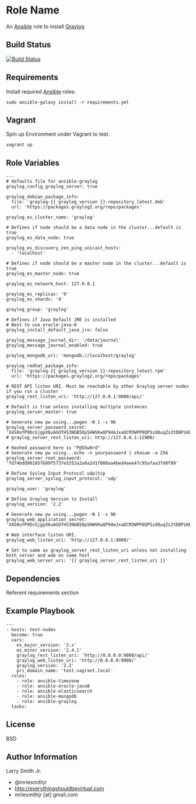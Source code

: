 Role Name
=========

An [Ansible] role to install [Graylog]

Build Status
------------

[![Build Status](https://travis-ci.org/mrlesmithjr/ansible-graylog.svg?branch=master)](https://travis-ci.org/mrlesmithjr/ansible-graylog)

Requirements
------------

Install required [Ansible] roles:
```
sudo ansible-galaxy install -r requirements.yml
```

Vagrant
-------
Spin up Environment under Vagrant to test.
````
vagrant up
````

Role Variables
--------------

```
---
# defaults file for ansible-graylog
graylog_config_graylog_server: true

graylog_debian_package_info:
  file: 'graylog-{{ graylog_version }}-repository_latest.deb'
  url: 'https://packages.graylog2.org/repo/packages'

graylog_es_cluster_name: 'graylog'

# Defines if node should be a data node in the cluster...default is true
graylog_es_data_node: true

graylog_es_discovery_zen_ping_unicast_hosts:
  - 'localhost'

# Defines if node should be a master node in the cluster...default is true
graylog_es_master_node: true

graylog_es_network_host: 127.0.0.1

graylog_es_replicas: '0'
graylog_es_shards: '4'

graylog_group: 'graylog'

# Defines if Java Default JRE is installed
# Best to use oracle-java-8
graylog_install_default_java_jre: false

graylog_message_journal_dir: '/data/journal'
graylog_message_journal_enabled: true

graylog_mongodb_uri: 'mongodb://localhost/graylog'

graylog_redhat_package_info:
  file: 'graylog-{{ graylog_version }}-repository_latest.rpm'
  url: 'https://packages.graylog2.org/repo/packages'

# REST API listen URI. Must be reachable by other Graylog server nodes if you run a cluster
graylog_rest_listen_uri: 'http://127.0.0.1:9000/api/'

# Default is true unless installing multiple instances
graylog_server_master: true

# Generate new pw using...pwgen -N 1 -s 96
graylog_server_password_secret: 'X4S0oYP9DcGjgpX6uAGOfHS3NbB5OpSHWVKwQP94mJxaDCM3WPP0QP5zd8uqZs2tDBPiKET6r81IJEumQkqAk6WOnqKwvCu1'
# graylog_server_rest_listen_uri: http://127.0.0.1:12900/

# Hashed password here is "P@55w0rd"
# Generate new pw using...echo -n yourpassword | shasum -a 256
graylog_server_root_password: 'fd74bdd901857b89f5737e5352a2a8a2d1f000aa4bed4aee47c95afaa37d0f99'

# Define Syslog Input Protocol udp|tcp
graylog_server_syslog_input_protocol: 'udp'

graylog_user: 'graylog'

# Define Graylog Version to Install
graylog_version: '2.2'

# Generate new pw using...pwgen -N 1 -s 96
graylog_web_application_secret: 'X4S0oYP9DcGjgpX6uAGOfHS3NbB5OpSHWVKwQP94mJxaDCM3WPP0QP5zd8uqZs2tDBPiKET6r81IJEumQkqAk6WOnqKwvCu1'

# Web interface listen URI.
graylog_web_listen_uri: 'http://127.0.0.1:9000/'

# Set to same as graylog_server_rest_listen_uri unless not installing both server and web on same host
graylog_web_server_uri: '{{ graylog_server_rest_listen_uri }}'
```

Dependencies
------------

Referent requirements section

Example Playbook
----------------

```
---
- hosts: test-nodes
  become: true
  vars:
    es_major_version: '2.x'
    es_minor_version: '2.4.1'
    graylog_rest_listen_uri: 'http://0.0.0.0:9000/api/'
    graylog_web_listen_uri: 'http://0.0.0.0:9000/'
    graylog_version: '2.2'
    pri_domain_name: 'test.vagrant.local'
  roles:
    - role: ansible-timezone
    - role: ansible-oracle-java8
    - role: ansible-elasticsearch
    - role: ansible-mongodb
    - role: ansible-graylog
  tasks:
```

License
-------

BSD

Author Information
------------------

Larry Smith Jr.
- @mrlesmithjr
- http://everythingshouldbevirtual.com
- mrlesmithjr [at] gmail.com

[Ansible]: <https://www.ansible.com>
[Graylog]: <https://www.graylog.org/>
